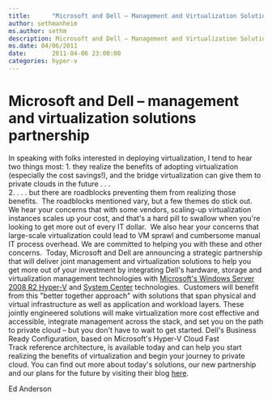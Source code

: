 ```yaml
---
title:      "Microsoft and Dell – Management and Virtualization Solutions Partnership"
author: sethmanheim
ms.author: sethm
description: Microsoft and Dell – Management and Virtualization Solutions Partnership
ms.date: 04/06/2011
date:       2011-04-06 23:00:00
categories: hyper-v
---
```

# Microsoft and Dell – management and virtualization solutions partnership

In speaking with folks interested in deploying virtualization, I tend to hear two things most: 1\. they realize the benefits of adopting virtualization (especially the cost savings!), and the bridge virtualization can give them to private clouds in the future . . .   
2\. . . . but there are roadblocks preventing them from realizing those benefits.  The roadblocks mentioned vary, but a few themes do stick out.  We hear your concerns that with some vendors, scaling-up virtualization instances scales up your cost, and that's a hard pill to swallow when you're looking to get more out of every IT dollar.  We also hear your concerns that large-scale virtualization could lead to VM sprawl and cumbersome manual IT process overhead. We are committed to helping you with these and other concerns.  Today, Microsoft and Dell are announcing a strategic partnership that will deliver joint management and virtualization solutions to help you get more out of your investment by integrating Dell's hardware, storage and virtualization management technologies with [Microsoft's Windows Server 2008 R2 Hyper-V](https://bit.ly/eAZuar) and [System Center](https://bit.ly/evHx7Z) technologies.  Customers will benefit from this "better together approach" with solutions that span physical and virtual infrastructure as well as application and workload layers. These jointly engineered solutions will make virtualization more cost effective and accessible, integrate management across the stack, and set you on the path to private cloud – but you don't have to wait to get started. Dell's Business Ready Configuration, based on Microsoft's Hyper-V Cloud Fast Track reference architecture, is available today and can help you start realizing the benefits of virtualization and begin your journey to private cloud. You can find out more about today's solutions, our new partnership and our plans for the future by visiting their blog [here](https://www.dell.com/en-us/blog/). 

Ed Anderson
